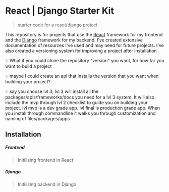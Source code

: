 React | Django Starter Kit
========================
> starter code for a react/django project

This repository is for projects that use the [React](https://reactjs.org) framework for my frontend and the [Django](https://djangocentral.com) framework for my backend. 
I've created extensive documentation of resources I've used and may need for future projects.
I've also created a versioning system for improving a project after installation

:bulb: What if you could clone the repository "version" you want, for how far you want to build a project

:bulb: maybe I could create an api that installs the version that you want when building your project?

:bulb: say you choose lvl 3; lvl 3 will install all the packages/apis/frameworks/docs you need for a lvl 3 system. It will also include the mvp through lvl 2 checklist to guide you on building your project. lvl mvp is a dev grade app. lvl final is production grade app. When you install through commandline it walks you through customization and naming of files/packages/apps

Installation
---
##### Frontend
> Initilizing frontend in React

##### Django
> Initilizing backend in Django

